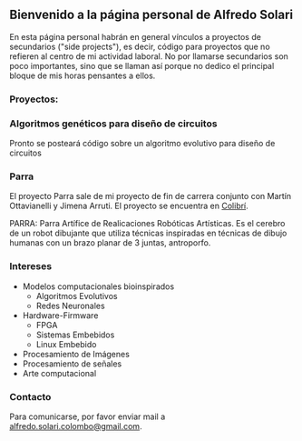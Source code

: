 ## Bienvenido a la página personal de Alfredo Solari


En esta página personal habrán en general vínculos a proyectos de secundarios ("side projects"), es decir, código para proyectos que no refieren al centro de mi actividad laboral. No por llamarse secundarios son poco importantes, sino que se llaman así porque no dedico el principal bloque de mis horas pensantes a ellos.


### Proyectos:

### Algoritmos genéticos para diseño de circuitos

Pronto se posteará código sobre un algoritmo evolutivo para diseño de circuitos

### Parra

El proyecto Parra sale de mi proyecto de fin de carrera conjunto con Martín Ottavianelli y Jimena Arruti. El proyecto se encuentra en [Colibrí](https://www.colibri.udelar.edu.uy/jspui/handle/20.500.12008/25780).

PARRA: Parra Artífice de Realicaciones Robóticas Artísticas. Es el cerebro de un robot dibujante que utiliza técnicas inspiradas en técnicas de dibujo humanas con un brazo planar de 3 juntas, antroporfo. 


### Intereses

- Modelos computacionales bioinspirados
	- Algoritmos Evolutivos
	- Redes Neuronales
- Hardware-Firmware
	- FPGA
	- Sistemas Embebidos
	- Linux Embebido
- Procesamiento de Imágenes
- Procesamiento de señales
- Arte computacional
	



### Contacto

Para comunicarse, por favor enviar mail a [alfredo.solari.colombo@gmail.com](mailto:alfredo.solari.colombo@gmail.com).
